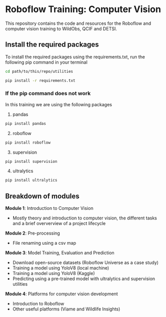 # Roboflow Training: Computer Vision 

This repository contains the code and resources for the Roboflow and computer vision training to WildObs, QCIF and DETSI. 

## Install the required packages
To install the required packages using the requirements.txt, run the following pip command in your terminal
```bash
cd path/to/this/repo/utilities

pip install -r requirements.txt
```

### If the pip command does not work
In this training we are using the following packages
1. pandas
```bash
pip install pandas
```
2. roboflow
```bash
pip install roboflow
```
3. supervision
```bash
pip install supervision
```
4. ultralytics
```bash
pip install ultralytics
```

## Breakdown of modules
**Module 1**: Introduction to Computer Vision
- Mostly theory and introduction to computer vision, the different tasks and a brief oververview of a project lifecycle

**Module 2**: Pre-processing
- File renaming using a csv map

**Module 3**: Model Training, Evaluation and Prediction
- Download open-source datasets (Roboflow Universe as a case study)
- Training a model using YoloV8 (local machine)
- Training a model using YoloV8 (Kaggle)
- Predicting using a pre-trained model with ultralytics and supervision utilities

**Module 4**: Platforms for computer vision development
- Introduction to Roboflow
- Other useful platforms (Viame and Wildlife Insights)

